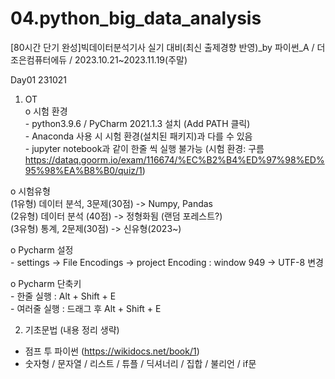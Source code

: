 # 04.python_big_data_analysis
[80시간 단기 완성]빅데이터분석기사 실기 대비(최신 출제경향 반영)_by 파이썬_A / 더조은컴퓨터에듀 / 2023.10.21~2023.11.19(주말)  

Day01 231021  
  01. OT  
   o 시험 환경  
    - python3.9.6 / PyCharm 2021.1.3 설치 (Add PATH 클릭)  
    - Anaconda 사용 시 시험 환경(설치된 패키지)과 다를 수 있음  
    - jupyter notebook과 같이 한줄 씩 실행 불가능 (시험 환경: 구름 https://dataq.goorm.io/exam/116674/%EC%B2%B4%ED%97%98%ED%95%98%EA%B8%B0/quiz/1)  
  
   o 시험유형  
     (1유형) 데이터 분석, 3문제(30점) -> Numpy, Pandas  
     (2유형) 데이터 분석 (40점) -> 정형화됨 (랜덤 포레스트?)  
     (3유형) 통계, 2문제(30점) -> 신유형(2023~)  
  
   o Pycharm 설정  
    - settings -> File Encodings -> project Encoding : window 949 -> UTF-8 변경  
  
   o Pycharm 단축키  
    - 한줄 실행 : Alt + Shift + E  
    - 여러줄 실행 : 드래그 후 Alt + Shift + E  
      
  02. 기초문법 (내용 정리 생략)  
   - 점프 투 파이썬 (https://wikidocs.net/book/1)  
   - 숫자형 / 문자열 / 리스트 / 튜플 / 딕셔너리 / 집합 / 불리언 / if문   

 
